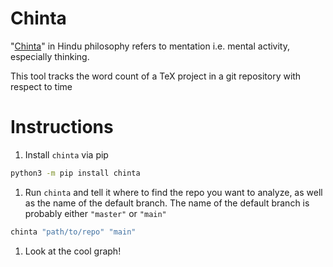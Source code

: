 # Chinta

"[Chinta](https://en.wikipedia.org/wiki/Chinta_(mentation))" in Hindu philosophy refers to mentation i.e. mental activity, especially thinking.

This tool tracks the word count of a TeX project in a git repository with respect to time

# Instructions
1. Install `chinta` via pip
```bash
python3 -m pip install chinta
```

1. Run `chinta` and tell it where to find the repo you want to analyze, as well as the name of the default branch.
The name of the default branch is probably either `"master"` or `"main"`
```bash
chinta "path/to/repo" "main"
```

1. Look at the cool graph!
